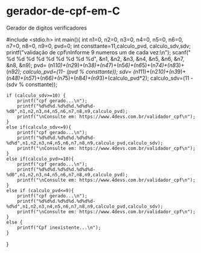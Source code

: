 # gerador-de-cpf-em-C
Gerador de digitos verificadores

#include <stdio.h>
int main(){
    int n1=0, n2=0, n3=0, n4=0, n5=0, n6=0, n7=0, n8=0, n9=0, pvd=0;
    int consttante=11,calculo_pvd, calculo_sdv,sdv;
    printf("validação de cpf\nInforme 9 numeros um de cada vez:\n");
    scanf(" %d %d %d %d %d %d %d %d %d", &n1, &n2, &n3, &n4, &n5, &n6, &n7, &n8, &n9);
    pvd= (n1*10)+(n2*9)+(n3*8)+(n4*7)+(n5*6)+(n6*5)+(n7*4)+(n8*3)+(n9*2);
    calculo_pvd=(11- (pvd % consttante));
    sdv= (n1*11)+(n2*10)+(n3*9)+(n4*8)+(n5*7)+(n6*6)+(n7*5)+(n8*4)+(n9*3)+(calculo_pvd*2);
    calculo_sdv=(11 -(sdv % consttante));


    if (calculo_sdv>=10) {
        printf("cpf gerado...\n");
        printf("%d%d%d.%d%d%d.%d%d%d-%d0",n1,n2,n3,n4,n5,n6,n7,n8,n9,calculo_pvd);
        printf("\nConsulte em: https://www.4devs.com.br/validador_cpf\n");
    }
    else if(calculo_sdv<=9){
        printf("cpf gerado...\n");
        printf("%d%d%d.%d%d%d.%d%d%d-%d%d",n1,n2,n3,n4,n5,n6,n7,n8,n9,calculo_pvd,calculo_sdv);
        printf("\nConsulte em: https://www.4devs.com.br/validador_cpf\n");
    }
    else if(calculo_pvd>=10){
        printf("cpf gerado...\n");
        printf("%d%d%d.%d%d%d.%d%d%d-%d0",n1,n2,n3,n4,n5,n6,n7,n8,n9,calculo_pvd);
        printf("\nConsulte em: https://www.4devs.com.br/validador_cpf\n");
    }
    else if (calculo_pvd<=9){
        printf("cpf gerado...\n");
        printf("%d%d%d.%d%d%d.%d%d%d-%d%d",n1,n2,n3,n4,n5,n6,n7,n8,n9,calculo_pvd,calculo_sdv);
        printf("\nConsulte em: https://www.4devs.com.br/validador_cpf\n");
    }
    else {
        printf("Cpf inexistente...\n");
    }

}
